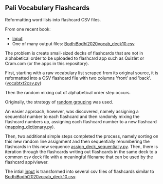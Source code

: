 ## Pali Vocabulary Flashcards

Reformatting word lists into flashcard CSV files.

From one recent book: 

- [Input](https://github.com/jonfernq/Flashcard-Data/blob/main/PaliVocabulary/input.txt) 
- One of many output files: [BodhiBodhi2020vocab_deck10.csv](https://github.com/jonfernq/Flashcard-Data/blob/main/PaliVocabulary/BodhiBodhi2020vocab_deck10.csv) 

The problem is create small-sized decks of flashcards that are not in alphabetical order to be uploaded to flashcard app such as Quizlet or Cram.com (or the apps in this repository).

First, starting with a raw vocabulary list scraped from its original source, it is reformatted into a CSV flashcard file with two columns 'front' and 'back'. ([vocabtxt2csv.py](https://github.com/jonfernq/Flashcard-Data/blob/main/PaliVocabulary/vocabtxt2csv.py))

Then the random mixing out of alphabetical order step occurs. 

Originally, the strategy of [random grouping](https://github.com/jonfernq/Flashcard-Data/blob/main/PaliVocabulary/random_grouping.py) was used.

An easier approach, however, was discovered, namely assigning a sequential number to each flashcard and then randomly mixing the flashcard numbers up, assigning each flashcard number to a new flashcard ([mapping_dictionary.py](https://github.com/jonfernq/Flashcard-Data/blob/main/PaliVocabulary/mapping_dictionary.py)).

Then, two additional simple steps completed the process, namely sorting on this new random line assignment and then sequentially renumbering the flashcards in this new sequence [assign_deck_sequentially.py](https://github.com/jonfernq/Flashcard-Data/blob/main/PaliVocabulary/assign_deck_sequentially.py). Then, there is iteration through the flashcards writing out flashcards in the same deck to a common csv deck file with a meaningful filename that can be used by the flashcard app/viewer.

The intial [input](https://github.com/jonfernq/Flashcard-Data/blob/main/PaliVocabulary/input.txt) is transformed into several csv files of flashcards similar to [BodhiBodhi2020vocab_deck10.csv](https://github.com/jonfernq/Flashcard-Data/blob/main/PaliVocabulary/BodhiBodhi2020vocab_deck10.csv). 






